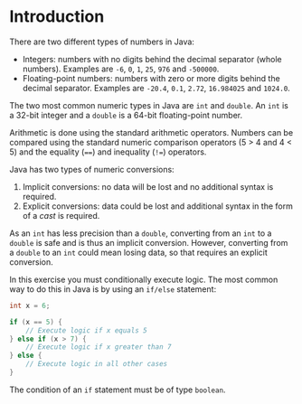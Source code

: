 # Introduction

There are two different types of numbers in Java:

- Integers: numbers with no digits behind the decimal separator (whole numbers). Examples are `-6`, `0`, `1`, `25`, `976` and `-500000`.
- Floating-point numbers: numbers with zero or more digits behind the decimal separator. Examples are `-20.4`, `0.1`, `2.72`, `16.984025` and `1024.0`.

The two most common numeric types in Java are `int` and `double`. An `int` is a 32-bit integer and a `double` is a 64-bit floating-point number.

Arithmetic is done using the standard arithmetic operators. Numbers can be compared using the standard numeric comparison operators (5 > 4 and 4 < 5) and the equality (`==`) and inequality (`!=`) operators.

Java has two types of numeric conversions:

1. Implicit conversions: no data will be lost and no additional syntax is required.
2. Explicit conversions: data could be lost and additional syntax in the form of a _cast_ is required.

As an `int` has less precision than a `double`, converting from an `int` to a `double` is safe and is thus an implicit conversion. However, converting from a `double` to an `int` could mean losing data, so that requires an explicit conversion.

In this exercise you must conditionally execute logic. The most common way to do this in Java is by using an `if/else` statement:

```java
int x = 6;

if (x == 5) {
    // Execute logic if x equals 5
} else if (x > 7) {
    // Execute logic if x greater than 7
} else {
    // Execute logic in all other cases
}
```

The condition of an `if` statement must be of type `boolean`. 
